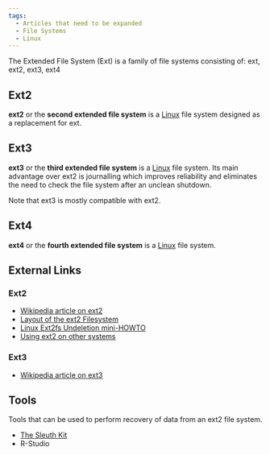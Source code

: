```yaml
---
tags:
  - Articles that need to be expanded
  - File Systems
  - Linux
---
```

The Extended File System (Ext) is a family of file systems consisting
of: ext, ext2, ext3, ext4

## Ext2

**ext2** or the **second extended file system** is a [Linux](linux.md)
file system designed as a replacement for ext.

## Ext3

**ext3** or the **third extended file system** is a [Linux](linux.md)
file system. Its main advantage over ext2 is journalling which improves
reliability and eliminates the need to check the file system after an unclean
shutdown.

Note that ext3 is mostly compatible with ext2.

## Ext4

**ext4** or the **fourth extended file system** is a [Linux](linux.md)
file system.

## External Links

### Ext2

* [Wikipedia article on ext2](https://en.wikipedia.org/wiki/Ext2)
* [Layout of the ext2 Filesystem](http://www.nongnu.org./ext2-doc/ext2.html)
* [Linux Ext2fs Undeletion mini-HOWTO](http://fedora.linuxsir.org/doc/ext2undelete/Ext2fs-Undeletion.html)
* [Using ext2 on other systems](http://blog.boreas.ro/2007/11/ext2-filesystem-for-linux-and-solaris.html)

### Ext3

* [Wikipedia article on ext3](https://en.wikipedia.org/wiki/ext3)

## Tools

Tools that can be used to perform recovery of data from an ext2 file system.

* [The Sleuth Kit](the_sleuth_kit.md)
* R-Studio
